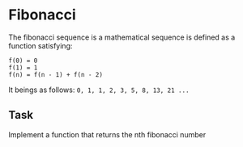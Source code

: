 # Fibonacci

The fibonacci sequence is a mathematical sequence is defined as a function satisfying:
```
f(0) = 0
f(1) = 1
f(n) = f(n - 1) + f(n - 2)
```

It beings as follows:
`0, 1, 1, 2, 3, 5, 8, 13, 21 ...`

## Task
Implement a function that returns the nth fibonacci number
